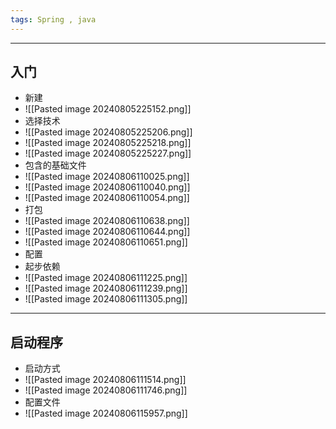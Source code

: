 ```yaml
---
tags: Spring , java
---
```


---

## 入门

 - 新建
 - ![[Pasted image 20240805225152.png]]
 - 选择技术
 - ![[Pasted image 20240805225206.png]]
 - ![[Pasted image 20240805225218.png]]
 - ![[Pasted image 20240805225227.png]]
 - 包含的基础文件
 - ![[Pasted image 20240806110025.png]]
 - ![[Pasted image 20240806110040.png]]
 - ![[Pasted image 20240806110054.png]]
 - 打包
 - ![[Pasted image 20240806110638.png]]
 - ![[Pasted image 20240806110644.png]]
 - ![[Pasted image 20240806110651.png]]
 - 配置
 - 起步依赖
 - ![[Pasted image 20240806111225.png]]
 - ![[Pasted image 20240806111239.png]]
 - ![[Pasted image 20240806111305.png]]

---

## 启动程序

 - 启动方式
 - ![[Pasted image 20240806111514.png]]
 - ![[Pasted image 20240806111746.png]]
 - 配置文件
 - ![[Pasted image 20240806115957.png]]